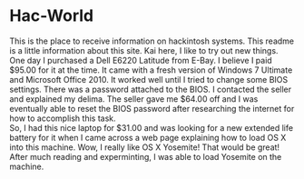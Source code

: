 # Hac-World
This is the place to receive information on hackintosh systems.
This readme is a little information about this site.
Kai here,  I like to try out new things.  One day I purchased a Dell E6220 Latitude from E-Bay.  I believe I paid $95.00 for it at the time.  It came with a fresh version of Windows 7 Ultimate and Microsoft Office 2010.  It worked well until I tried to change some BIOS settings.  There was a password attached to the BIOS.  I contacted the seller and explained my delima.  The seller gave me $64.00 off and I was eventually able to reset the BIOS password after researching the internet for how to accomplish this task.  
So, I had this nice laptop for $31.00 and was looking for a new extended life battery for it when I came across a web page explaining how to load OS X into this machine.  Wow,  I really like OS X Yosemite!  That would be great!  After much reading and experminting, I was able to load Yosemite on the machine.
